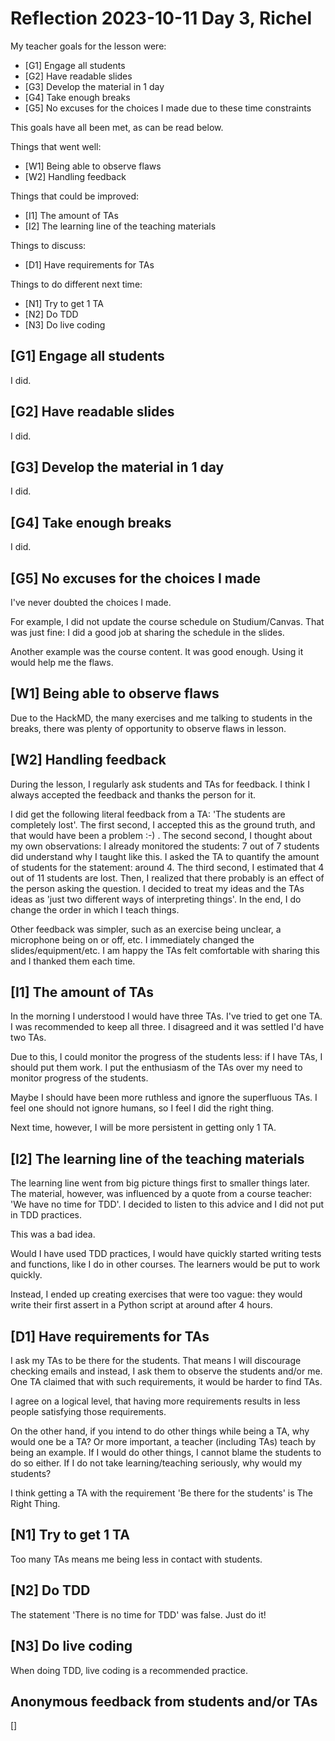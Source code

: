 # Reflection 2023-10-11 Day 3, Richel

My teacher goals for the lesson were:

 * [G1] Engage all students
 * [G2] Have readable slides
 * [G3] Develop the material in 1 day
 * [G4] Take enough breaks
 * [G5] No excuses for the choices I made due to
   these time constraints

This goals have all been met, as can be read below.

Things that went well:

 * [W1] Being able to observe flaws
 * [W2] Handling feedback

Things that could be improved:

 * [I1] The amount of TAs
 * [I2] The learning line of the teaching materials

Things to discuss:

 * [D1] Have requirements for TAs

Things to do different next time:

 * [N1] Try to get 1 TA
 * [N2] Do TDD
 * [N3] Do live coding

## [G1] Engage all students

I did.

## [G2] Have readable slides

I did.

## [G3] Develop the material in 1 day

I did.

## [G4] Take enough breaks

I did.

## [G5] No excuses for the choices I made

I've never doubted the choices I made.

For example, I did not update the course schedule on Studium/Canvas.
That was just fine: I did a good job at sharing the schedule in the slides.

Another example was the course content.
It was good enough.
Using it would help me the flaws.

## [W1] Being able to observe flaws

Due to the HackMD, the many exercises and me talking to students
in the breaks, there was plenty of opportunity to observe flaws
in lesson.

## [W2] Handling feedback

During the lesson, I regularly ask students and TAs for feedback.
I think I always accepted the feedback and thanks the person for it.

I did get the following literal feedback from a TA: 
'The students are completely lost'.
The first second, I accepted this as the ground truth, and that would
have been a problem :-) . 
The second second, I thought about my own observations: I already monitored
the students: 7 out of 7 students did understand why I taught like this.
I asked the TA to quantify the amount of students for the statement:
around 4.
The third second, I estimated that 4 out of 11 students are lost.
Then, I realized that there probably is an effect of the person asking
the question.
I decided to treat my ideas and the TAs ideas as 'just two different ways
of interpreting things'.
In the end, I do change the order in which I teach things.

Other feedback was simpler, such as an exercise being unclear,
a microphone being on or off, etc. I immediately changed the
slides/equipment/etc. I am happy the TAs felt comfortable with sharing this
and I thanked them each time.

## [I1] The amount of TAs

In the morning I understood I would have three TAs.
I've tried to get one TA.
I was recommended to keep all three.
I disagreed and it was settled I'd have two TAs.

Due to this, I could monitor the progress of the students
less: if I have TAs, I should put them work. I put
the enthusiasm of the TAs over my need to monitor
progress of the students.

Maybe I should have been more ruthless and ignore the
superfluous TAs. I feel one should not ignore humans,
so I feel I did the right thing.

Next time, however, I will be more persistent in 
getting only 1 TA.

## [I2] The learning line of the teaching materials

The learning line went from big picture things
first to smaller things later.
The material, however, was influenced by
a quote from a course teacher: 
'We have no time for TDD'.
I decided to listen to this advice
and I did not put in TDD practices.

This was a bad idea.

Would I have used TDD practices, I would have quickly
started writing tests and functions, like I do
in other courses. The learners would be put to work
quickly.

Instead, I ended up creating exercises that were too vague:
they would write their first assert in a Python
script at around after 4 hours.

## [D1] Have requirements for TAs

I ask my TAs to be there for the students.
That means I will discourage checking emails
and instead, I ask them to observe the students and/or me.
One TA claimed that with such requirements, 
it would be harder to find TAs.

I agree on a logical level, that having more requirements
results in less people satisfying those requirements.

On the other hand, if you intend to do other things while being a TA,
why would one be a TA? Or more important, 
a teacher (including TAs) teach by being an example.
If I would do other things, I cannot blame the students to do so either.
If I do not take learning/teaching seriously, why would my students?

I think getting a TA with the requirement 'Be there for the students'
is The Right Thing.

## [N1] Try to get 1 TA

Too many TAs means me being less in contact with students.

## [N2] Do TDD

The statement 'There is no time for TDD' was false. Just do it!

## [N3] Do live coding

When doing TDD, live coding is a recommended practice.

## Anonymous feedback from students and/or TAs

[]
